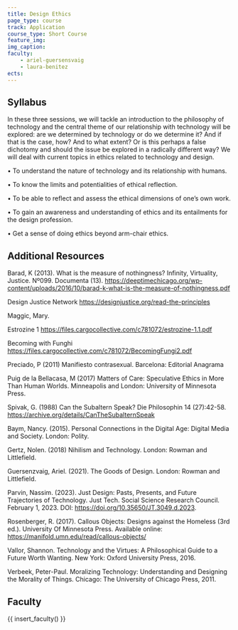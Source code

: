 ```yaml
---
title: Design Ethics
page_type: course
track: Application
course_type: Short Course
feature_img: 
img_caption: 
faculty: 
    - ariel-guersensvaig
    - laura-benitez
ects:
---
```


## Syllabus

In these three sessions, we will tackle an introduction to the philosophy of technology and the central theme of our relationship with technology will be explored: are we determined by technology or do we determine it? And if that is the case, how? And to what extent? Or is this perhaps a false dichotomy and should the issue be explored in a radically different way? We will deal with current topics in ethics related to technology and design.

•	To understand the nature of technology and its relationship with humans.

•	To know the limits and potentialities of ethical reflection.

•	To be able to reflect and assess the ethical dimensions of one’s own work.

•	To gain an awareness and understanding of ethics and its entailments for the design profession.

•	Get a sense of doing ethics beyond arm-chair ethics.

## Additional Resources

Barad, K (2013). What is the measure of nothingness? Infinity, Virtuality, Justice. Nº099. Documenta (13).
https://deeptimechicago.org/wp-content/uploads/2016/10/barad-k-what-is-the-measure-of-nothingness.pdf

Design Justice Network  https://designjustice.org/read-the-principles

Maggic, Mary.

Estrozine 1 https://files.cargocollective.com/c781072/estrozine-1.1.pdf

Becoming with Funghi https://files.cargocollective.com/c781072/BecomingFungi2.pdf

Preciado, P (2011) Manifiesto contrasexual. Barcelona: Editorial Anagrama

Puig de la Bellacasa, M (2017) Matters of Care: Speculative Ethics in More Than Human Worlds. Minneapolis and London: University of Minnesota Press.

Spivak, G. (1988) Can the Subaltern Speak? Die Philosophin 14 (27):42-58.
https://archive.org/details/CanTheSubalternSpeak

Baym, Nancy. (2015). Personal Connections in the Digital Age: Digital Media and Society. London: Polity.

Gertz, Nolen. (2018) Nihilism and Technology. London: Rowman and Littlefield.

Guersenzvaig, Ariel. (2021). The Goods of Design. London: Rowman and Littlefield.

Parvin, Nassim. (2023). Just Design: Pasts, Presents, and Future Trajectories of Technology. Just Tech. Social Science Research Council. February 1, 2023. DOI: https://doi.org/10.35650/JT.3049.d.2023.

Rosenberger, R. (2017). Callous Objects: Designs against the Homeless (3rd ed.). University Of Minnesota Press. Available online: https://manifold.umn.edu/read/callous-objects/

Vallor, Shannon. Technology and the Virtues: A Philosophical Guide to a Future Worth Wanting. New York: Oxford University Press, 2016.

Verbeek, Peter-Paul. Moralizing Technology: Understanding and Designing the Morality of Things. Chicago: The University of Chicago Press, 2011.

## Faculty

{{ insert_faculty() }}
